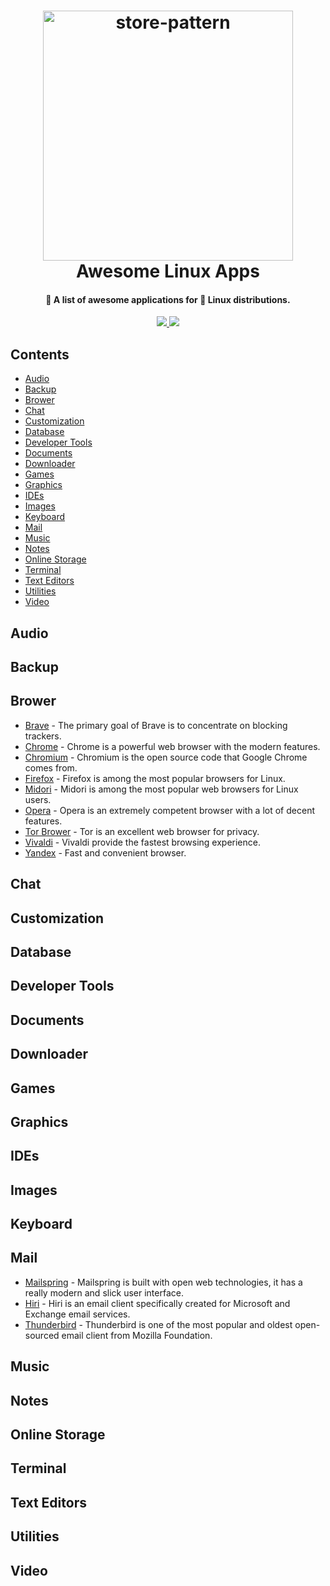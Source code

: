 <h1 align="center">
  <a href="https://github.com/jade28/awesome-linux-apps">
    <img alt="store-pattern" src="https://user-images.githubusercontent.com/34389409/50555555-b76c4d00-0d00-11e9-9c88-044c4ff10d6f.png" width="400">
  </a>
  <br>Awesome Linux Apps<br>
</h1>

<h4 align="center">
  🚀 A list of awesome applications for 🐧 Linux distributions.
</h4>

<p align="center">  
   <a href="https://github.com/sindresorhus/awesome">
    <img src="https://awesome.re/badge.svg"/>
  </a>
  
  <a href="https://github.com/jade28/awesome-linux-apps">
    <img src="https://img.shields.io/badge/contributions-welcome-orange.svg"/>
  </a>
</p>  

## Contents

- [Audio](#audio)
- [Backup](#backup)
- [Brower](#brower)
- [Chat](#chat)
- [Customization](#customization)
- [Database](#database)
- [Developer Tools](#developer-tools)
- [Documents](#documents)
- [Downloader](#downloader)
- [Games](#games)
- [Graphics](#graphics)
- [IDEs](#ides)
- [Images](#images)
- [Keyboard](#keyboard)
- [Mail](#mail)
- [Music](#music)
- [Notes](#notes)
- [Online Storage](#online-storage)
- [Terminal](#terminal)
- [Text Editors](#text-editors)
- [Utilities](#utilities)
- [Video](#video)

## Audio

## Backup

## Brower

- [Brave](https://brave.com/) - The primary goal of Brave is to concentrate on blocking trackers.
- [Chrome](https://www.google.com/chrome/) - Chrome is a powerful web browser with the modern features.
- [Chromium](http://www.chromium.org/) - Chromium is the open source code that Google Chrome comes from.
- [Firefox](https://www.mozilla.org/en-US/firefox/) - Firefox is among the most popular browsers for Linux.
- [Midori](https://www.midori-browser.org/) - Midori is among the most popular web browsers for Linux users.
- [Opera](https://www.opera.com) - Opera is an extremely competent browser with a lot of decent features.
- [Tor Brower](https://www.torproject.org/) - Tor is an excellent web browser for privacy. 
- [Vivaldi](https://vivaldi.com) - Vivaldi provide the fastest browsing experience.
- [Yandex](https://browser.yandex.com/) - Fast and convenient browser.

## Chat

## Customization

## Database

## Developer Tools

## Documents

## Downloader

## Games

## Graphics

## IDEs

## Images

## Keyboard

## Mail

- [Mailspring](https://getmailspring.com/) - Mailspring is built with open web technologies, it has a really modern and slick user interface.
- [Hiri](https://www.hiri.com/) - Hiri is an email client specifically created for Microsoft and Exchange email services.
- [Thunderbird](https://www.thunderbird.net) - Thunderbird is one of the most popular and oldest open-sourced email client from Mozilla Foundation.

## Music

## Notes

## Online Storage

## Terminal

## Text Editors

## Utilities

## Video
